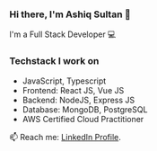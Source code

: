 ### Hi there, I'm Ashiq Sultan 👋
I'm a Full Stack Developer 💻 
### Techstack I work on
- JavaScript, Typescript
- Frontend: React JS, Vue JS
- Backend: NodeJS, Express JS
- Database: MongoDB, PostgreSQL
- AWS Certified Cloud Practitioner


📫 Reach me: [LinkedIn Profile](https://www.linkedin.com/in/ashiq-sultan/).
